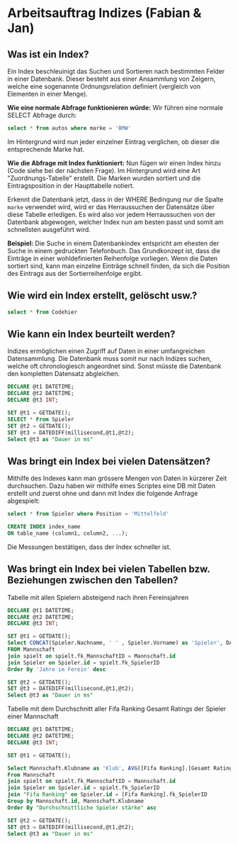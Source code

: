 # Arbeitsauftrag Indizes (Fabian & Jan)

## Was ist ein Index?

Ein Index beschleuinigt das Suchen und Sortieren nach bestimmten Felder in einer Datenbank.
Dieser besteht aus einer Ansammlung von Zeigern, welche eine sogenannte Ordnungsrelation definiert (vergleich von Elementen in einer Menge).

**Wie eine normale Abfrage funktionieren würde:**
Wir führen eine normale SELECT Abfrage durch:
```sql
select * from autos where marke = 'BMW'
```
Im Hintergrund wird nun jeder einzelner Eintrag verglichen, ob dieser die entsprechende Marke hat.

**Wie die Abfrage mit Index funktioniert:**
Nun fügen wir einen Index hinzu (Code siehe bei der nächsten Frage). Im Hintergrund wird eine Art "Zuordnungs-Tabelle" erstellt. Die Marken wurden sortiert und die Eintragsposition in der Haupttabelle notiert. 

Erkennt die Datenbank jetzt, dass in der WHERE Bedingung nur die Spalte `marke` verwendet wird, wird er das Herraussuchen der Datensätze über diese Tabelle erledigen. Es wird also vor jedem Herraussuchen von der Datenbank abgewogen, welcher Index nun am besten passt und somit am schnellsten ausgeführt wird.

**Beispiel:**
Die Suche in einem Datenbankindex entspricht am ehesten der Suche in einem gedruckten Telefonbuch. Das Grundkonzept ist, dass die Einträge in einer wohldefinierten Reihenfolge vorliegen. Wenn die Daten sortiert sind, kann man einzelne Einträge schnell finden, da sich die Position des Eintrags aus der Sortierreihenfolge ergibt.

## Wie wird ein Index erstellt, gelöscht usw.?

```sql
select * from Codehier
```

## Wie kann ein Index beurteilt werden?

Indizes ermöglichen einen Zugriff auf Daten in einer umfangreichen Datensammlung.
Die Datenbank muss somit nur nach Indizes suchen, welche oft chronologiesch angeordnet sind.
Sonst müsste die Datenbank den kompletten Datensatz abgleichen.

```sql
DECLARE @t1 DATETIME;
DECLARE @t2 DATETIME;
DECLARE @t3 INT;

SET @t1 = GETDATE();
SELECT * From Spieler
SET @t2 = GETDATE();
SET @t3 = DATEDIFF(millisecond,@t1,@t2);
Select @t3 as "Dauer in ms"
```

## Was bringt ein Index bei vielen Datensätzen?
Mithilfe des Indexes kann man grössere Mengen von Daten in kürzerer Zeit durchsuchen. Dazu haben wir mithilfe eines Scriptes eine DB mit Daten erstellt und zuerst ohne und dann mit Index die folgende Anfrage abgespielt:
```sql
select * from Spieler where Position = 'Mittelfeld'
```

```sql
CREATE INDEX index_name
ON table_name (column1, column2, ...);
```

Die Messungen bestätigen, dass der Index schneller ist.

## Was bringt ein Index bei vielen Tabellen bzw. Beziehungen zwischen den Tabellen?

Tabelle mit allen Spielern absteigend nach ihren Fereinsjahren
```sql
DECLARE @t1 DATETIME;
DECLARE @t2 DATETIME;
DECLARE @t3 INT;

SET @t1 = GETDATE();
Select CONCAT(Spieler.Nachname, ' ' , Spieler.Vorname) as 'Spieler', DATEDIFF(year,spielt.von, CURRENT_TIMESTAMP) as 'Jahre im Ferein',  DATEDIFF(year,Spieler.Geburtsdatum, CURRENT_TIMESTAMP) as 'Alter', Mannschaft.Klubname as 'Klub'
FROM Mannschaft
join spielt on spielt.fk_MannschaftID = Mannschaft.id
join Spieler on Spieler.id = spielt.fk_SpielerID
Order By 'Jahre im Ferein' desc

SET @t2 = GETDATE();
SET @t3 = DATEDIFF(millisecond,@t1,@t2);
Select @t3 as "Dauer in ms"
```

Tabelle mit dem Durchschnitt aller Fifa Ranking Gesamt Ratings der Spieler einer Mannschaft
```sql
DECLARE @t1 DATETIME;
DECLARE @t2 DATETIME;
DECLARE @t3 INT;

SET @t1 = GETDATE();

Select Mannschaft.Klubname as 'Klub', AVG([Fifa Ranking].[Gesamt Rating]) as "Durchschnittliche Spieler stärke"
From Mannschaft
join spielt on spielt.fk_MannschaftID = Mannschaft.id
join Spieler on Spieler.id = spielt.fk_SpielerID
join "Fifa Ranking" on Spieler.id = [Fifa Ranking].fk_SpielerID
Group by Mannschaft.id, Mannschaft.Klubname
Order By "Durchschnittliche Spieler stärke" asc

SET @t2 = GETDATE();
SET @t3 = DATEDIFF(millisecond,@t1,@t2);
Select @t3 as "Dauer in ms"
```
